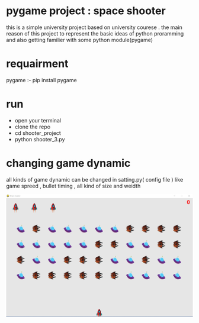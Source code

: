 # pygame project : space shooter 

this is a simple university project based on university courese . the main reason of this project to represent the basic ideas of python proramming and 
also getting familier with some python module(pygame) 

# requairment 

 pygame :- pip install pygame 
 
# run 

- open your terminal 
- clone the repo 
- cd shooter_project
- python shooter_3.py

# changing game dynamic 
 
 all kinds of game dynamic can be changed in satting.py( config file ) like game spreed , bullet timing , all kind of size and weidth 
 
<p align="right"><img src="pygame .png"\></p>
